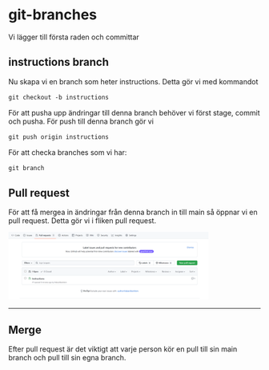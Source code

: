 # git-branches

Vi lägger till första raden och committar

## instructions branch

Nu skapa vi en branch som heter instructions. Detta gör vi med kommandot

```md
git checkout -b instructions
```

För att pusha upp ändringar till denna branch behöver vi först stage, commit och pusha. För push till denna
branch gör vi 

```md
git push origin instructions
```

För att checka branches som vi har:

```md
git branch
```

## Pull request

För att få mergea in ändringar från denna branch in till main så öppnar vi en pull request.
Detta gör vi i fliken pull request.

<img src="assets/pull_requests.png" width = 400>

---
## Merge

Efter pull request är det viktigt att varje person kör en pull till sin main branch och pull till sin egna branch.
